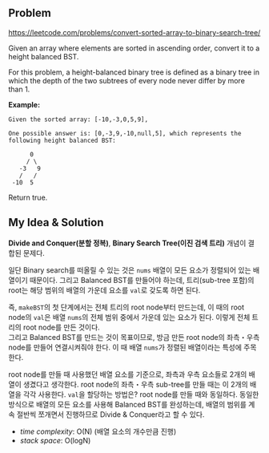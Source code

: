 Problem
-------------
https://leetcode.com/problems/convert-sorted-array-to-binary-search-tree/

Given an array where elements are sorted in ascending order, convert it to a height balanced BST.

For this problem, a height-balanced binary tree is defined as a binary tree in which the depth of the two subtrees of every node never differ by more than 1.

**Example:**

```
Given the sorted array: [-10,-3,0,5,9],

One possible answer is: [0,-3,9,-10,null,5], which represents the following height balanced BST:

      0
     / \
   -3   9
   /   /
 -10  5
```  

Return true.  


My Idea & Solution
-------------
**Divide and Conquer(분할 정복)**, **Binary Search Tree(이진 검색 트리)** 개념이 결합된 문제다.  

일단 Binary search를 떠올릴 수 있는 것은 `nums` 배열이 모든 요소가 정렬되어 있는 배열이기 때문이다. 
그리고 Balanced BST를 만들어야 하는데, 트리(sub-tree 포함)의 root는 해당 범위의 배열의 가운데 요소를 
`val`로 갖도록 하면 된다.  

즉, `makeBST`의 첫 단계에서는 전체 트리의 root node부터 만드는데, 이 때의 root node의 `val`은 
배열 `nums`의 전체 범위 중에서 가운데 있는 요소가 된다. 이렇게 전체 트리의 root node를 만든 것이다.  
그리고 Balanced BST를 만드는 것이 목표이므로, 방금 만든 root node의 좌측・우측 node를 만들어 연결시켜줘야 한다. 
이 때 배열 `nums`가 정렬된 배열이라는 특성에 주목한다.  

root node를 만들 때 사용했던 배열 요소를 기준으로, 좌측과 우측 요소들로 2개의 배열이 생겼다고 생각한다. 
root node의 좌측・우측 sub-tree를 만들 때는 이 2개의 배열을 각각 사용한다. `val`을 할당하는 방법은? 
root node를 만들 때와 동일하다. 동일한 방식으로 배열의 모든 요소를 사용해 Balanced BST를 완성하는데, 
배열의 범위를 계속 절반씩 쪼개면서 진행하므로 Divide & Conquer라고 할 수 있다.  

- *time complexity*: O(N) (배열 요소의 개수만큼 진행)  
- *stack space*: O(logN)
